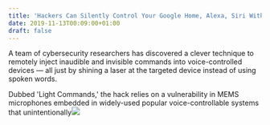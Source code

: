```yaml
---
title: 'Hackers Can Silently Control Your Google Home, Alexa, Siri With Laser Light'
date: 2019-11-13T00:09:00+01:00
draft: false
---
```


A team of cybersecurity researchers has discovered a clever technique to remotely inject inaudible and invisible commands into voice-controlled devices — all just by shining a laser at the targeted device instead of using spoken words.  
  
Dubbed 'Light Commands,' the hack relies on a vulnerability in MEMS microphones embedded in widely-used popular voice-controllable systems that unintentionally![](http://feeds.feedburner.com/~r/TheHackersNews/~4/qfTKEDAHKrY)